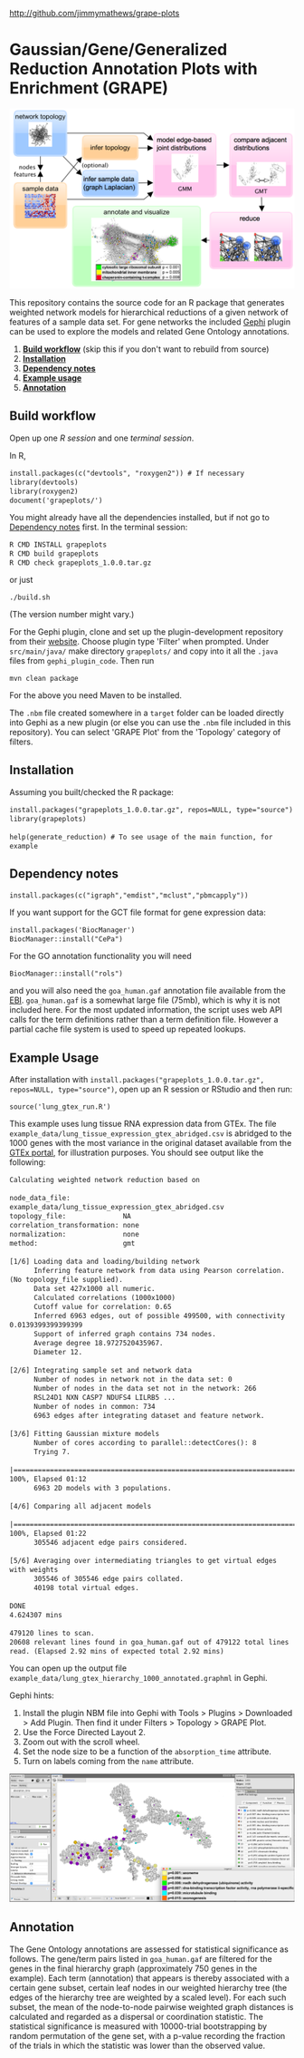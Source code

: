 <http://github.com/jimmymathews/grape-plots>

**G**aussian/**G**ene/**G**eneralized **R**eduction **A**nnotation **P**lots with **E**nrichment (GRAPE)
========================================================================================================

![alt text](flowchart.png)

This repository contains the source code for an R package that generates weighted network models for hierarchical reductions of a given network of features of a sample data set. For gene networks the included [Gephi](https://gephi.org) plugin can be used to explore the models and related Gene Ontology annotations.

  1. **[Build workflow](#BuildWorkflow)** (skip this if you don't want to rebuild from source)
  2. **[Installation](#Installation)**
  3. **[Dependency notes](#DependencyNotes)**
  4. **[Example usage](#Example)**
  5. **[Annotation](#Annotation)**

Build workflow <a name="BuildWorkflow"></a>
--------------

Open up one *R session* and one *terminal session*.

In R,
```
install.packages(c("devtools", "roxygen2")) # If necessary
library(devtools)
library(roxygen2)
document('grapeplots/')
```

You might already have all the dependencies installed, but if not go to [Dependency notes](#DependencyNotes) first. In the terminal session:
```
R CMD INSTALL grapeplots
R CMD build grapeplots
R CMD check grapeplots_1.0.0.tar.gz
```

or just
```
./build.sh
```

(The version number might vary.)

For the Gephi plugin, clone and set up the plugin-development repository from their [website](https://gephi.org). Choose plugin type 'Filter' when prompted. Under `src/main/java/` make directory `grapeplots/` and copy into it all the `.java` files from `gephi_plugin_code`. Then run

```
mvn clean package
```

For the above you need Maven to be installed.

The `.nbm` file created somewhere in a `target` folder can be loaded directly into Gephi as a new plugin (or else you can use the `.nbm` file included in this repository). You can select 'GRAPE Plot' from the 'Topology' category of filters.

Installation <a name="Installation"></a>
------------
Assuming you built/checked the R package:

```
install.packages("grapeplots_1.0.0.tar.gz", repos=NULL, type="source")
library(grapeplots)

help(generate_reduction) # To see usage of the main function, for example
```

Dependency notes <a name="DependencyNotes"></a>
----------------

```
install.packages(c("igraph","emdist","mclust","pbmcapply"))
```

If you want support for the GCT file format for gene expression data:

```
install.packages('BiocManager')
BiocManager::install("CePa")
```

For the GO annotation functionality you will need

```
BiocManager::install("rols")
```

and you will also need the `goa_human.gaf` annotation file available from the [EBI](https://www.ebi.ac.uk/GOA/downloads). `goa_human.gaf` is a somewhat large file (75mb), which is why it is not included here. For the most updated information, the script uses web API calls for the term definitions rather than a term definition file. However a partial cache file system is used to speed up repeated lookups.

Example Usage <a name="Example"></a>
-------------

After installation with `install.packages("grapeplots_1.0.0.tar.gz", repos=NULL, type="source")`, open up an R session or RStudio and then run:

```
source('lung_gtex_run.R')
```

This example uses lung tissue RNA expression data from GTEx. The file `example_data/lung_tissue_expression_gtex_abridged.csv` is abridged to the 1000 genes with the most variance in the original dataset available from the [GTEx portal](https://gtexportal.org/), for illustration purposes. You should see output like the following:

```
Calculating weighted network reduction based on

node_data_file:             example_data/lung_tissue_expression_gtex_abridged.csv
topology_file:              NA
correlation_transformation: none
normalization:              none
method:                     gmt

[1/6] Loading data and loading/building network
      Inferring feature network from data using Pearson correlation. (No topology_file supplied).
      Data set 427x1000 all numeric.
      Calculated correlations (1000x1000)
      Cutoff value for correlation: 0.65
      Inferred 6963 edges, out of possible 499500, with connectivity 0.0139399399399399
      Support of inferred graph contains 734 nodes.
      Average degree 18.9727520435967.
      Diameter 12.

[2/6] Integrating sample set and network data
      Number of nodes in network not in the data set: 0
      Number of nodes in the data set not in the network: 266
      RSL24D1 NXN CASP7 NDUFS4 LILRB5 ...
      Number of nodes in common: 734
      6963 edges after integrating dataset and feature network.

[3/6] Fitting Gaussian mixture models
      Number of cores according to parallel::detectCores(): 8
      Trying 7.
  |=========================================================================| 100%, Elapsed 01:12
      6963 2D models with 3 populations.

[4/6] Comparing all adjacent models
  |=========================================================================| 100%, Elapsed 01:22
      305546 adjacent edge pairs considered.

[5/6] Averaging over intermediating triangles to get virtual edges with weights
      305546 of 305546 edge pairs collated.
      40198 total virtual edges.

DONE
4.624307 mins

479120 lines to scan.
20608 relevant lines found in goa_human.gaf out of 479122 total lines read. (Elapsed 2.92 mins of expected total 2.92 mins)
```

You can open up the output file `example_data/lung_gtex_hierarchy_1000_annotated.graphml` in Gephi.

Gephi hints:

  1. Install the plugin NBM file into Gephi with Tools > Plugins > Downloaded > Add Plugin. Then find it under Filters > Topology > GRAPE Plot.
  2. Use the Force Directed Layout 2.
  3. Zoom out with the scroll wheel.
  4. Set the node size to be a function of the `absorption_time` attribute.
  5. Turn on labels coming from the `name` attribute.

![alt text](lunggtex_hierarchy.png)

Annotation <a name="Annotation"></a>
----------

The Gene Ontology annotations are assessed for statistical significance as follows. The gene/term pairs listed in `goa_human.gaf` are filtered for the genes in the final hierarchy graph (approximately 750 genes in the example). Each term (annotation) that appears is thereby associated with a certain gene subset, certain leaf nodes in our weighted hierarchy tree (the edges of the hierarchy tree are weighted by a scaled level). For each such subset, the mean of the node-to-node pairwise weighted graph distances is calculated and regarded as a dispersal or coordination statistic. The statistical significance is measured with 10000-trial bootstrapping by random permutation of the gene set, with a p-value recording the fraction of the trials in which the statistic was lower than the observed value.










